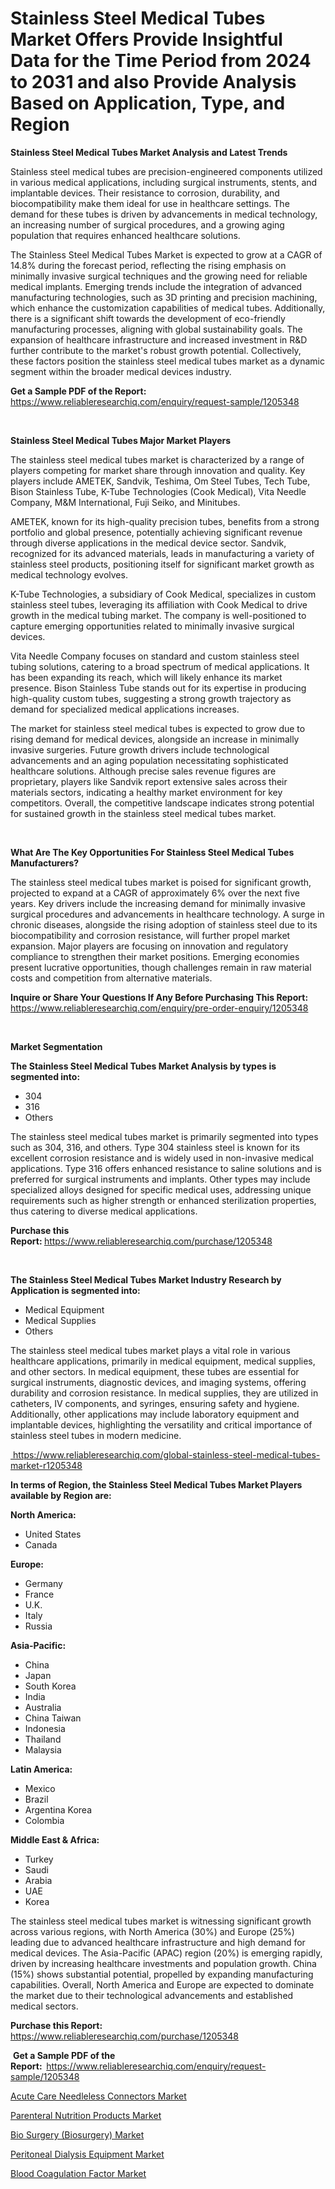 <p><h1>Stainless Steel Medical Tubes Market Offers Provide Insightful Data for the Time Period from 2024 to 2031 and also Provide Analysis Based on Application, Type, and Region</h1></p><p><strong>Stainless Steel Medical Tubes Market Analysis and Latest Trends</strong></p>
<p><p>Stainless steel medical tubes are precision-engineered components utilized in various medical applications, including surgical instruments, stents, and implantable devices. Their resistance to corrosion, durability, and biocompatibility make them ideal for use in healthcare settings. The demand for these tubes is driven by advancements in medical technology, an increasing number of surgical procedures, and a growing aging population that requires enhanced healthcare solutions.</p><p>The Stainless Steel Medical Tubes Market is expected to grow at a CAGR of 14.8% during the forecast period, reflecting the rising emphasis on minimally invasive surgical techniques and the growing need for reliable medical implants. Emerging trends include the integration of advanced manufacturing technologies, such as 3D printing and precision machining, which enhance the customization capabilities of medical tubes. Additionally, there is a significant shift towards the development of eco-friendly manufacturing processes, aligning with global sustainability goals. The expansion of healthcare infrastructure and increased investment in R&D further contribute to the market's robust growth potential. Collectively, these factors position the stainless steel medical tubes market as a dynamic segment within the broader medical devices industry.</p></p>
<p><strong>Get a Sample PDF of the Report:&nbsp;</strong> <a href="https://www.reliableresearchiq.com/enquiry/request-sample/1205348?utm_campaign=1686&utm_medium=2&utm_source=Github&utm_content=ia&utm_term=16102024&utm_id=stainless-steel-medical-tubes">https://www.reliableresearchiq.com/enquiry/request-sample/1205348</a></p>
<p>&nbsp;</p>
<p><strong>Stainless Steel Medical Tubes Major Market Players</strong></p>
<p><p>The stainless steel medical tubes market is characterized by a range of players competing for market share through innovation and quality. Key players include AMETEK, Sandvik, Teshima, Om Steel Tubes, Tech Tube, Bison Stainless Tube, K-Tube Technologies (Cook Medical), Vita Needle Company, M&M International, Fuji Seiko, and Minitubes.</p><p>AMETEK, known for its high-quality precision tubes, benefits from a strong portfolio and global presence, potentially achieving significant revenue through diverse applications in the medical device sector. Sandvik, recognized for its advanced materials, leads in manufacturing a variety of stainless steel products, positioning itself for significant market growth as medical technology evolves.</p><p>K-Tube Technologies, a subsidiary of Cook Medical, specializes in custom stainless steel tubes, leveraging its affiliation with Cook Medical to drive growth in the medical tubing market. The company is well-positioned to capture emerging opportunities related to minimally invasive surgical devices.</p><p>Vita Needle Company focuses on standard and custom stainless steel tubing solutions, catering to a broad spectrum of medical applications. It has been expanding its reach, which will likely enhance its market presence. Bison Stainless Tube stands out for its expertise in producing high-quality custom tubes, suggesting a strong growth trajectory as demand for specialized medical applications increases.</p><p>The market for stainless steel medical tubes is expected to grow due to rising demand for medical devices, alongside an increase in minimally invasive surgeries. Future growth drivers include technological advancements and an aging population necessitating sophisticated healthcare solutions. Although precise sales revenue figures are proprietary, players like Sandvik report extensive sales across their materials sectors, indicating a healthy market environment for key competitors. Overall, the competitive landscape indicates strong potential for sustained growth in the stainless steel medical tubes market.</p></p>
<p>&nbsp;</p>
<p><strong>What Are The Key Opportunities For Stainless Steel Medical Tubes Manufacturers?</strong></p>
<p><p>The stainless steel medical tubes market is poised for significant growth, projected to expand at a CAGR of approximately 6% over the next five years. Key drivers include the increasing demand for minimally invasive surgical procedures and advancements in healthcare technology. A surge in chronic diseases, alongside the rising adoption of stainless steel due to its biocompatibility and corrosion resistance, will further propel market expansion. Major players are focusing on innovation and regulatory compliance to strengthen their market positions. Emerging economies present lucrative opportunities, though challenges remain in raw material costs and competition from alternative materials.</p></p>
<p><strong>Inquire or Share Your Questions If Any Before Purchasing This Report:</strong> <a href="https://www.reliableresearchiq.com/enquiry/pre-order-enquiry/1205348?utm_campaign=1686&utm_medium=2&utm_source=Github&utm_content=ia&utm_term=16102024&utm_id=stainless-steel-medical-tubes">https://www.reliableresearchiq.com/enquiry/pre-order-enquiry/1205348</a></p>
<p>&nbsp;</p>
<p><strong>Market Segmentation</strong></p>
<p><strong>The Stainless Steel Medical Tubes Market Analysis by types is segmented into:</strong></p>
<p><ul><li>304</li><li>316</li><li>Others</li></ul></p>
<p><p>The stainless steel medical tubes market is primarily segmented into types such as 304, 316, and others. Type 304 stainless steel is known for its excellent corrosion resistance and is widely used in non-invasive medical applications. Type 316 offers enhanced resistance to saline solutions and is preferred for surgical instruments and implants. Other types may include specialized alloys designed for specific medical uses, addressing unique requirements such as higher strength or enhanced sterilization properties, thus catering to diverse medical applications.</p></p>
<p><strong>Purchase this Report:&nbsp;</strong><a href="https://www.reliableresearchiq.com/purchase/1205348?utm_campaign=1686&utm_medium=2&utm_source=Github&utm_content=ia&utm_term=16102024&utm_id=stainless-steel-medical-tubes">https://www.reliableresearchiq.com/purchase/1205348</a></p>
<p>&nbsp;</p>
<p><strong>The Stainless Steel Medical Tubes Market Industry Research by Application is segmented into:</strong></p>
<p><ul><li>Medical Equipment</li><li>Medical Supplies</li><li>Others</li></ul></p>
<p><p>The stainless steel medical tubes market plays a vital role in various healthcare applications, primarily in medical equipment, medical supplies, and other sectors. In medical equipment, these tubes are essential for surgical instruments, diagnostic devices, and imaging systems, offering durability and corrosion resistance. In medical supplies, they are utilized in catheters, IV components, and syringes, ensuring safety and hygiene. Additionally, other applications may include laboratory equipment and implantable devices, highlighting the versatility and critical importance of stainless steel tubes in modern medicine.</p></p>
<p><a href="https://www.reliableresearchiq.com/global-stainless-steel-medical-tubes-market-r1205348?utm_campaign=1686&utm_medium=2&utm_source=Github&utm_content=ia&utm_term=16102024&utm_id=stainless-steel-medical-tubes">&nbsp;https://www.reliableresearchiq.com/global-stainless-steel-medical-tubes-market-r1205348</a></p>
<p><strong>In terms of Region, the Stainless Steel Medical Tubes Market Players available by Region are:</strong></p>
<p>
    <p> <strong> North America: </strong>
        <ul>
            <li>United States</li>
            <li>Canada</li>
        </ul>
        </p> 
    <p> <strong> Europe: </strong>
        <ul>
            <li>Germany</li>
            <li>France</li>
            <li>U.K.</li>
            <li>Italy</li>
            <li>Russia</li>
        </ul>
        </p> 
    <p> <strong> Asia-Pacific: </strong>
        <ul>
            <li>China</li>
            <li>Japan</li>
            <li>South Korea</li>
            <li>India</li>
            <li>Australia</li>
            <li>China Taiwan</li>
            <li>Indonesia</li>
            <li>Thailand</li>
            <li>Malaysia</li>
        </ul>
        </p> 
    <p> <strong> Latin America: </strong>
        <ul>
            <li>Mexico</li>
            <li>Brazil</li>
            <li>Argentina Korea</li>
            <li>Colombia</li>
        </ul>
        </p> 
    <p> <strong> Middle East & Africa: </strong>
        <ul>
            <li>Turkey</li>
            <li>Saudi</li>
            <li>Arabia</li>
            <li>UAE</li>
            <li>Korea</li>
        </ul>
    </p>
    </p>
<p><p>The stainless steel medical tubes market is witnessing significant growth across various regions, with North America (30%) and Europe (25%) leading due to advanced healthcare infrastructure and high demand for medical devices. The Asia-Pacific (APAC) region (20%) is emerging rapidly, driven by increasing healthcare investments and population growth. China (15%) shows substantial potential, propelled by expanding manufacturing capabilities. Overall, North America and Europe are expected to dominate the market due to their technological advancements and established medical sectors.</p></p>
<p><strong>Purchase this Report: </strong><a href="https://www.reliableresearchiq.com/purchase/1205348?utm_campaign=1686&utm_medium=2&utm_source=Github&utm_content=ia&utm_term=16102024&utm_id=stainless-steel-medical-tubes">https://www.reliableresearchiq.com/purchase/1205348</a></p>
<p>&nbsp;<strong>Get a Sample PDF of the Report:&nbsp;&nbsp;</strong><a href="https://www.reliableresearchiq.com/enquiry/request-sample/1205348?utm_campaign=1686&utm_medium=2&utm_source=Github&utm_content=ia&utm_term=16102024&utm_id=stainless-steel-medical-tubes">https://www.reliableresearchiq.com/enquiry/request-sample/1205348</a></p>
<p><strong></strong></p>
<p><p><a href="https://www.linkedin.com/pulse/acute-care-needleless-connectors-sector-surge-11-growth-17pye?trk=public_post_embed_feed-article-content&utm_campaign=1686&utm_medium=2&utm_source=Github&utm_content=ia&utm_term=16102024&utm_id=stainless-steel-medical-tubes">Acute Care Needleless Connectors Market</a></p><p><a href="https://www.linkedin.com/pulse/comprehensive-parenteral-nutrition-products-market-report-jlo0e?trk=public_post_embed_feed-article-content&utm_campaign=1686&utm_medium=2&utm_source=Github&utm_content=ia&utm_term=16102024&utm_id=stainless-steel-medical-tubes">Parenteral Nutrition Products Market</a></p><p><a href="https://www.linkedin.com/pulse/bio-surgery-biosurgery-industry-insights-report-analyzing-pldae?trk=public_post_embed_feed-article-content&utm_campaign=1686&utm_medium=2&utm_source=Github&utm_content=ia&utm_term=16102024&utm_id=stainless-steel-medical-tubes">Bio Surgery (Biosurgery) Market</a></p><p><a href="https://www.linkedin.com/pulse/peritoneal-dialysis-equipment-market-growth-segmentation-rbcje?trk=public_post_embed_feed-article-content&utm_campaign=1686&utm_medium=2&utm_source=Github&utm_content=ia&utm_term=16102024&utm_id=stainless-steel-medical-tubes">Peritoneal Dialysis Equipment Market</a></p><p><a href="https://www.linkedin.com/pulse/blood-coagulation-factor-market-overview-forecast-2024-6lk3e?trk=public_post_embed_feed-article-content&utm_campaign=1686&utm_medium=2&utm_source=Github&utm_content=ia&utm_term=16102024&utm_id=stainless-steel-medical-tubes">Blood Coagulation Factor Market</a></p></p>